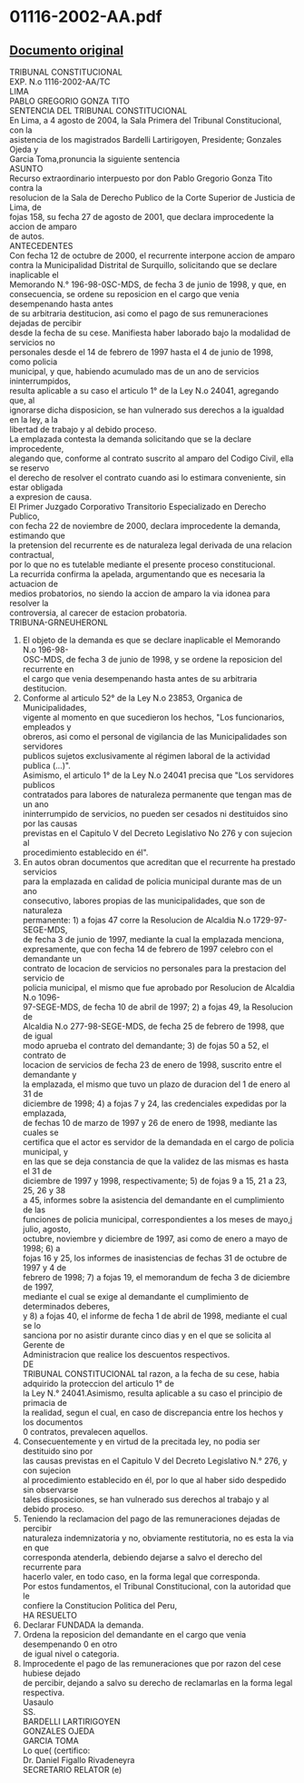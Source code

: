 
01116-2002-AA.pdf
=================
  
[Documento original](https://tc.gob.pe/jurisprudencia/2004/01116-2002-AA.pdf)  
---  
TRIBUNAL CONSTITUCIONAL  
EXP. N.o 1116-2002-AA/TC  
LIMA  
PABLO GREGORIO GONZA TITO  
SENTENCIA DEL TRIBUNAL CONSTITUCIONAL  
En Lima, a 4 agosto de 2004, la Sala Primera del Tribunal Constitucional, con la  
asistencia de los magistrados Bardelli Lartirigoyen, Presidente; Gonzales Ojeda y  
Garcia Toma,pronuncia la siguiente sentencia  
ASUNTO  
Recurso extraordinario interpuesto por don Pablo Gregorio Gonza Tito contra la  
resolucion de la Sala de Derecho Publico de la Corte Superior de Justicia de Lima, de  
fojas 158, su fecha 27 de agosto de 2001, que declara improcedente la accion de amparo  
de autos.  
ANTECEDENTES  
Con fecha 12 de octubre de 2000, el recurrente interpone accion de amparo  
contra la Municipalidad Distrital de Surquillo, solicitando que se declare inaplicable el  
Memorando N.° 196-98-0SC-MDS, de fecha 3 de junio de 1998, y que, en  
consecuencia, se ordene su reposicion en el cargo que venia desempenando hasta antes  
de su arbitraria destitucion, asi como el pago de sus remuneraciones dejadas de percibir  
desde la fecha de su cese. Manifiesta haber laborado bajo la modalidad de servicios no  
personales desde el 14 de febrero de 1997 hasta el 4 de junio de 1998, como policia  
municipal, y que, habiendo acumulado mas de un ano de servicios ininterrumpidos,  
resulta aplicable a su caso el articulo 1° de la Ley N.o 24041, agregando que, al  
ignorarse dicha disposicion, se han vulnerado sus derechos a la igualdad en la ley, a la  
libertad de trabajo y al debido proceso.  
La emplazada contesta la demanda solicitando que se la declare improcedente,  
alegando que, conforme al contrato suscrito al amparo del Codigo Civil, ella se reservo  
el derecho de resolver el contrato cuando asi lo estimara conveniente, sin estar obligada  
a expresion de causa.  
El Primer Juzgado Corporativo Transitorio Especializado en Derecho Publico,  
con fecha 22 de noviembre de 2000, declara improcedente la demanda, estimando que  
la pretension del recurrente es de naturaleza legal derivada de una relacion contractual,  
por lo que no es tutelable mediante el presente proceso constitucional.  
La recurrida confirma la apelada, argumentando que es necesaria la actuacion de  
medios probatorios, no siendo la accion de amparo la via idonea para resolver la  
controversia, al carecer de estacion probatoria.  
TRIBUNA-GRNEUHERONL  
1. El objeto de la demanda es que se declare inaplicable el Memorando N.o 196-98-  
OSC-MDS, de fecha 3 de junio de 1998, y se ordene la reposicion del recurrente en  
el cargo que venia desempenando hasta antes de su arbitraria destitucion.  
2. Conforme al articulo 52° de la Ley N.o 23853, Organica de Municipalidades,  
vigente al momento en que sucedieron los hechos, "Los funcionarios, empleados y  
obreros, asi como el personal de vigilancia de las Municipalidades son servidores  
publicos sujetos exclusivamente al régimen laboral de la actividad publica (...)".  
Asimismo, el articulo 1° de la Ley N.o 24041 precisa que "Los servidores publicos  
contratados para labores de naturaleza permanente que tengan mas de un ano  
ininterrumpido de servicios, no pueden ser cesados ni destituidos sino por las causas  
previstas en el Capitulo V del Decreto Legislativo No 276 y con sujecion al  
procedimiento establecido en él".  
3. En autos obran documentos que acreditan que el recurrente ha prestado servicios  
para la emplazada en calidad de policia municipal durante mas de un ano  
consecutivo, labores propias de las municipalidades, que son de naturaleza  
permanente: 1) a fojas 47 corre la Resolucion de Alcaldia N.o 1729-97-SEGE-MDS,  
de fecha 3 de junio de 1997, mediante la cual la emplazada menciona,  
expresamente, que con fecha 14 de febrero de 1997 celebro con el demandante un  
contrato de locacion de servicios no personales para la prestacion del servicio de  
policia municipal, el mismo que fue aprobado por Resolucion de Alcaldia N.o 1096-  
97-SEGE-MDS, de fecha 10 de abril de 1997; 2) a fojas 49, la Resolucion de  
Alcaldia N.o 277-98-SEGE-MDS, de fecha 25 de febrero de 1998, que de igual  
modo aprueba el contrato del demandante; 3) de fojas 50 a 52, el contrato de  
locacion de servicios de fecha 23 de enero de 1998, suscrito entre el demandante y  
la emplazada, el mismo que tuvo un plazo de duracion del 1 de enero al 31 de  
diciembre de 1998; 4) a fojas 7 y 24, las credenciales expedidas por la emplazada,  
de fechas 10 de marzo de 1997 y 26 de enero de 1998, mediante las cuales se  
certifica que el actor es servidor de la demandada en el cargo de policia municipal, y  
en las que se deja constancia de que la validez de las mismas es hasta el 31 de  
diciembre de 1997 y 1998, respectivamente; 5) de fojas 9 a 15, 21 a 23, 25, 26 y 38  
a 45, informes sobre la asistencia del demandante en el cumplimiento de las  
funciones de policia municipal, correspondientes a los meses de mayo,j julio, agosto,  
octubre, noviembre y diciembre de 1997, asi como de enero a mayo de 1998; 6) a  
fojas 16 y 25, los informes de inasistencias de fechas 31 de octubre de 1997 y 4 de  
febrero de 1998; 7) a fojas 19, el memorandum de fecha 3 de diciembre de 1997,  
mediante el cual se exige al demandante el cumplimiento de determinados deberes,  
y 8) a fojas 40, el informe de fecha 1 de abril de 1998, mediante el cual se lo  
sanciona por no asistir durante cinco dias y en el que se solicita al Gerente de  
Administracion que realice los descuentos respectivos.  
DE  
TRIBUNAL CONSTITUCIONAL tal razon, a la fecha de su cese, habia adquirido la proteccion del articulo 1° de  
la Ley N.° 24041.Asimismo, resulta aplicable a su caso el principio de primacia de  
la realidad, segun el cual, en caso de discrepancia entre los hechos y los documentos  
0 contratos, prevalecen aquellos.  
5. Consecuentemente y en virtud de la precitada ley, no podia ser destituido sino por  
las causas previstas en el Capitulo V del Decreto Legislativo N.° 276, y con sujecion  
al procedimiento establecido en él, por lo que al haber sido despedido sin observarse  
tales disposiciones, se han vulnerado sus derechos al trabajo y al debido proceso.  
6. Teniendo la reclamacion del pago de las remuneraciones dejadas de percibir  
naturaleza indemnizatoria y no, obviamente restitutoria, no es esta la via en que  
corresponda atenderla, debiendo dejarse a salvo el derecho del recurrente para  
hacerlo valer, en todo caso, en la forma legal que corresponda.  
Por estos fundamentos, el Tribunal Constitucional, con la autoridad que le  
confiere la Constitucion Politica del Peru,  
HA RESUELTO  
1. Declarar FUNDADA la demanda.  
2. Ordena la reposicion del demandante en el cargo que venia desempenando 0 en otro  
de igual nivel o categoria.  
3. Improcedente el pago de las remuneraciones que por razon del cese hubiese dejado  
de percibir, dejando a salvo su derecho de reclamarlas en la forma legal respectiva.  
Uasaulo  
SS.  
BARDELLI LARTIRIGOYEN  
GONZALES OJEDA  
GARCIA TOMA  
Lo que( (certifico:  
Dr. Daniel Figallo Rivadeneyra  
SECRETARIO RELATOR (e)